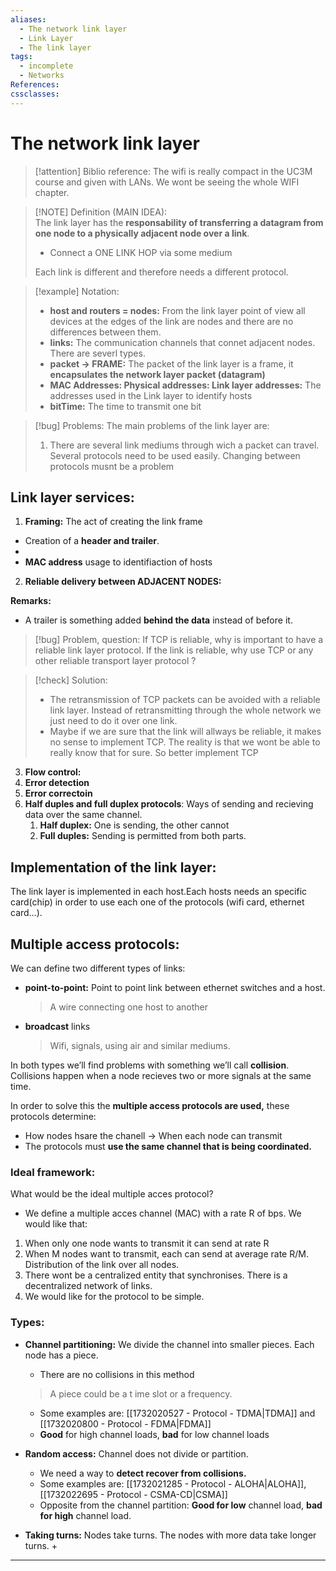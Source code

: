 ```yaml
---
aliases:
  - The network link layer
  - Link Layer
  - The link layer
tags:
  - incomplete
  - Networks
References: 
cssclasses:
---
```

# The network link layer

> [!attention] Biblio reference: 
> The wifi is really compact in the UC3M course and given with LANs. We wont be seeing the whole WIFI chapter. 
> 

> [!NOTE] Definition (MAIN IDEA):  
> The link layer has the **responsability of transferring a datagram from one node to a physically adjacent node over a link**. 
> + Connect a ONE LINK HOP via some medium
>   
> Each link is different and therefore needs a different protocol. 

> [!example] Notation: 
>+ **host and routers = nodes:** From the link layer point of view all devices at the edges of the link are nodes and there are no differences between them. 
>+ **links:** The communication channels that connet adjacent nodes. There are severl types. 
>+ **packet → FRAME:** The packet of the link layer is a frame, it **encapsulates the network layer packet (datagram)**
>+ **MAC Addresses: Physical addresses: Link layer addresses:** The addresses used in the Link layer to identify hosts 
>+ **bitTime:** The time to transmit one bit


> [!bug] Problems: 
> The main problems of the link layer are: 
> 1. There are several link mediums through wich a packet can travel. Several protocols need to be used easily. Changing between protocols musnt be a problem 

## Link layer services: 
1. **Framing:** The act of creating the link frame 
  + Creation of a **header and trailer**. 
  +  
  + **MAC address** usage to identifiaction of hosts
2. **Reliable delivery between ADJACENT NODES:** 

**Remarks:**
+ A trailer is something added **behind the data** instead of before it. 

> [!bug] Problem, question: 
> If TCP is reliable, why is important to have a reliable link layer protocol. 
> If the link is reliable, why use TCP or any other reliable transport layer protocol ?

> [!check] Solution:
> + The retransmission of TCP packets can be avoided with a reliable link layer. Instead of retransmitting through the whole network we just need to do it over one link. 
> + Maybe if we are sure that the link will allways be reliable, it makes no sense to implement TCP. The reality is that we wont be able to really know that for sure. So better implement TCP


3. **Flow control:** 
4. **Error detection**
5. **Error correctoin**
6. **Half duples and full duplex protocols**: Ways of sending and recieving data over the same channel. 
	1. **Half duplex:** One is sending, the other cannot
	2. **Full duples:** Sending is permitted from both parts. 

## Implementation of the link layer: 
The link layer is implemented in each host.Each hosts needs an specific card(chip) in order to use each one of the protocols (wifi card, ethernet card…). 

## Multiple access protocols: 
We can define two different types of links: 
+ **point-to-point:** Point to point link between ethernet switches and a host.
  > A wire connecting one host to another
+ **broadcast** links
  > Wifi, signals, using air and similar mediums. 
  
In both types we’ll find problems with something we’ll call **collision**. 
Collisions happen when a node recieves two or more signals at the same time. 

In order to solve this the **multiple access protocols are used,** these protocols determine: 
+ How nodes hsare the chanell → When each node can transmit 
+ The protocols must **use the same channel that is being coordinated.** 

### Ideal framework: 
What would be the ideal multiple acces protocol? 
+ We define a multiple acces channel (MAC) with a rate R of bps. 
We would like that: 
1. When only one node wants to transmit it can send at rate R 
2. When M nodes want to transmit, each can send at average rate R/M. Distribution of the link over all nodes. 
3. There wont be a centralized entity that synchronises. There is a decentralized network of links. 
4. We would like for the protocol to be simple. 

### Types: 
+ **Channel partitioning:** We divide the channel into smaller pieces. Each node has a piece.
	+ There are no collisions in this method
  > A piece could be a t ime slot or a frequency. 

	 + Some examples are: [[1732020527 - Protocol - TDMA|TDMA]] and [[1732020800 - Protocol - FDMA|FDMA]]
	 + **Good** for high channel loads, **bad** for low channel loads

+ **Random access:** Channel does not divide or partition. 
	+ We need a way to **detect recover from collisions.**
	+ Some examples are: [[1732021285 - Protocol - ALOHA|ALOHA]], [[1732022695 - Protocol - CSMA-CD|CSMA]]
	+ Opposite from the channel partition: **Good for low** channel load, **bad for high** channel load. 

+ **Taking turns:** Nodes take turns. The nodes with more data take longer turns.
	+ 


***